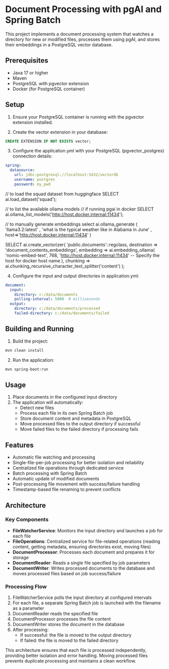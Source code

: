 # Document Processing with pgAI and Spring Batch

This project implements a document processing system that watches a directory for new or modified files, processes them using pgAI, and stores their embeddings in a PostgreSQL vector database.

## Prerequisites

- Java 17 or higher
- Maven
- PostgreSQL with pgvector extension
- Docker (for PostgreSQL container)

## Setup

1. Ensure your PostgreSQL container is running with the pgvector extension installed.

2. Create the vector extension in your database:
```sql
CREATE EXTENSION IF NOT EXISTS vector;
```

3. Configure the application.yml with your PostgreSQL (pgvector_postgres) connection details:
```yaml
spring:
  datasource:
    url: jdbc:postgresql://localhost:5432/vectordb
    username: postgres
    password: my_pwd
```
// to load the squad dataset from huggingface
SELECT ai.load_dataset('squad');

// to list the available ollama models
// if running pgai in docker
SELECT ai.ollama_list_models('http://host.docker.internal:11434');

// to manually generate embeddings
select ai.ollama_generate
( 'llama3.2:latest'
, 'what is the typical weather like in Alabama in June'
, host=>'http://host.docker.internal:11434' 
)

SELECT ai.create_vectorizer(
     'public.documents'::regclass,
     destination => 'document_contents_embeddings',
     embedding => ai.embedding_ollama(
        'nomic-embed-text',
        768,
        'http://host.docker.internal:11434' -- Specify the host for docker host name
    ),
     chunking => ai.chunking_recursive_character_text_splitter('content')
);


4. Configure the input and output directories in application.yml:
```yaml
document:
  input:
    directory: c:/data/documents
    polling-interval: 5000  # milliseconds
  output:
    directory: c:/data/documents/processed
    failed-directory: c:/data/documents/failed
```

## Building and Running

1. Build the project:
```bash
mvn clean install
```

2. Run the application:
```bash
mvn spring-boot:run
```

## Usage

1. Place documents in the configured input directory
2. The application will automatically:
   - Detect new files
   - Process each file in its own Spring Batch job
   - Store document content and metadata in PostgreSQL
   - Move processed files to the output directory if successful
   - Move failed files to the failed directory if processing fails

## Features

- Automatic file watching and processing
- Single-file-per-job processing for better isolation and reliability
- Centralized file operations through dedicated service
- Batch processing with Spring Batch
- Automatic update of modified documents
- Post-processing file movement with success/failure handling
- Timestamp-based file renaming to prevent conflicts

## Architecture

### Key Components

- **FileWatcherService**: Monitors the input directory and launches a job for each file
- **FileOperations**: Centralized service for file-related operations (reading content, getting metadata, ensuring directories exist, moving files)
- **DocumentProcessor**: Processes each document and prepares it for storage
- **DocumentReader**: Reads a single file specified by job parameters
- **DocumentWriter**: Writes processed documents to the database and moves processed files based on job success/failure

### Processing Flow

1. FileWatcherService polls the input directory at configured intervals
2. For each file, a separate Spring Batch job is launched with the filename as a parameter
3. DocumentReader reads the specified file
4. DocumentProcessor processes the file content
5. DocumentWriter stores the document in the database
6. After processing:
   - If successful: the file is moved to the output directory
   - If failed: the file is moved to the failed directory

This architecture ensures that each file is processed independently, providing better isolation and error handling. Moving processed files prevents duplicate processing and maintains a clean workflow.
